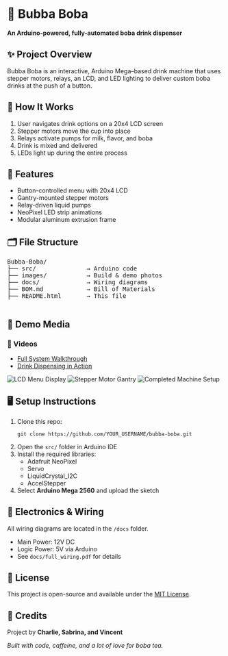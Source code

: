 
</head>
<body>

  <h1>🧋 Bubba Boba</h1>
  <p><strong>An Arduino-powered, fully-automated boba drink dispenser</strong></p>

  <div class="section">
    <h2>✨ Project Overview</h2>
    <p>Bubba Boba is an interactive, Arduino Mega–based drink machine that uses stepper motors, relays, an LCD, and LED lighting to deliver custom boba drinks at the push of a button.</p>
  </div>

  <div class="section">
    <h2>🧠 How It Works</h2>
    <ol>
      <li>User navigates drink options on a 20x4 LCD screen</li>
      <li>Stepper motors move the cup into place</li>
      <li>Relays activate pumps for milk, flavor, and boba</li>
      <li>Drink is mixed and delivered</li>
      <li>LEDs light up during the entire process</li>
    </ol>
  </div>

  <div class="section">
    <h2>🧰 Features</h2>
    <ul>
      <li>Button-controlled menu with 20x4 LCD</li>
      <li>Gantry-mounted stepper motors</li>
      <li>Relay-driven liquid pumps</li>
      <li>NeoPixel LED strip animations</li>
      <li>Modular aluminum extrusion frame</li>
    </ul>
  </div>

  <div class="section">
    <h2>🗂️ File Structure</h2>
    <pre>
Bubba-Boba/
├── src/              → Arduino code
├── images/           → Build & demo photos
├── docs/             → Wiring diagrams
├── BOM.md            → Bill of Materials
├── README.html       → This file
    </pre>
  </div>

  <div class="section">
    <h2>📸 Demo Media</h2>
    <div>
      <h3>🎥 Videos</h3>
      <ul>
        <li><a href="https://example.com/video/full-demo" target="_blank">Full System Walkthrough</a></li>
        <li><a href="https://example.com/video/make-a-drink" target="_blank">Drink Dispensing in Action</a></li>
      </ul>
    </div>
    <div class="gallery">
      <img src="images/lcd_menu.jpg" alt="LCD Menu Display">
      <img src="images/gantry.jpg" alt="Stepper Motor Gantry">
      <img src="images/IMG_2714.HEIC" alt="Completed Machine Setup">
    </div>
  </div>

  <div class="section">
    <h2>🖥️ Setup Instructions</h2>
    <ol>
      <li>Clone this repo:
        <pre><code>git clone https://github.com/YOUR_USERNAME/bubba-boba.git</code></pre>
      </li>
      <li>Open the <code>src/</code> folder in Arduino IDE</li>
      <li>Install the required libraries:
        <ul>
          <li>Adafruit NeoPixel</li>
          <li>Servo</li>
          <li>LiquidCrystal_I2C</li>
          <li>AccelStepper</li>
        </ul>
      </li>
      <li>Select <strong>Arduino Mega 2560</strong> and upload the sketch</li>
    </ol>
  </div>

  <div class="section">
    <h2>🔌 Electronics & Wiring</h2>
    <p>All wiring diagrams are located in the <code>/docs</code> folder.</p>
    <ul>
      <li>Main Power: 12V DC</li>
      <li>Logic Power: 5V via Arduino</li>
      <li>See <code>docs/full_wiring.pdf</code> for details</li>
    </ul>
  </div>

  <div class="section">
    <h2>📜 License</h2>
    <p>This project is open-source and available under the <a href="https://opensource.org/licenses/MIT" target="_blank">MIT License</a>.</p>
  </div>

  <div class="section">
    <h2>🙌 Credits</h2>
    <p>Project by <strong>Charlie, Sabrina, and Vincent</strong></p>
    <p><em>Built with code, caffeine, and a lot of love for boba tea.</em></p>
  </div>

</body>
</html>
